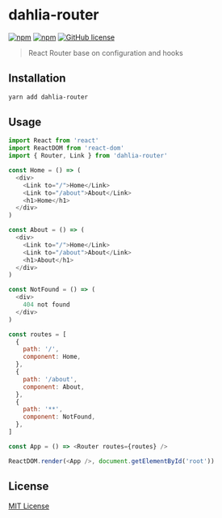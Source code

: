 # dahlia-router

[![npm](https://img.shields.io/npm/v/dahlia.svg)](https://www.npmjs.com/package/dahlia) [![npm](https://img.shields.io/badge/TypeScript-%E2%9C%93-007ACC.svg)](https://www.typescriptlang.org/) [![GitHub license](https://img.shields.io/github/license/forsigner/dahlia.svg)](https://github.com/forsigner/dahlia/blob/master/LICENSE)

> React Router base on configuration and hooks

## Installation

```sh
yarn add dahlia-router
```

## Usage

```js
import React from 'react'
import ReactDOM from 'react-dom'
import { Router, Link } from 'dahlia-router'

const Home = () => (
  <div>
    <Link to="/">Home</Link>
    <Link to="/about">About</Link>
    <h1>Home</h1>
  </div>
)

const About = () => (
  <div>
    <Link to="/">Home</Link>
    <Link to="/about">About</Link>
    <h1>About</h1>
  </div>
)

const NotFound = () => (
  <div>
    404 not found
  </div>
)

const routes = [
  {
    path: '/',
    component: Home,
  },
  {
    path: '/about',
    component: About,
  },
  {
    path: '**',
    component: NotFound,
  },
]

const App = () => <Router routes={routes} />

ReactDOM.render(<App />, document.getElementById('root'))
```

## License

[MIT License](https://github.com/forsigner/dahlia/blob/master/LICENSE)
